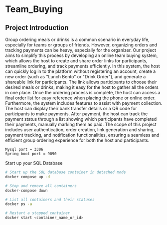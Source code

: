 # Team_Buying
## Project Introduction
Group ordering meals or drinks is a common scenario in everyday life, especially for teams or groups of friends. However, organizing orders and tracking payments can be heavy, especially for the organizer. Our project aims to simplify this process by developing an online team buying system, which allows the host to create and share order links for participants, streamline ordering, and track payments efficiently.
In this system, the host can quickly log in to the platform without registering an account, create a new order (such as "Lunch Bento" or "Drink Order"), and generate a shareable link for participants. The link allows participants to choose their desired meals or drinks, making it easy for the host to gather all the orders in one place. Once the ordering process is complete, the host can access a final order list for easy reference when placing the phone or online order.
Furthermore, the system includes features to assist with payment collection. The host can display their bank transfer details or a QR code for participants to make payments. After payment, the host can track the payment status through a list showing which participants have completed their payments, manually marking them as paid.
The scope of this project includes user authentication, order creation, link generation and sharing, payment tracking, and notification functionalities, ensuring a seamless and efficient group ordering experience for both the host and participants.


```
Mysql port = 3306
Spring boot port = 9090
```

Start up your SQL Database
```bash 
# Start up the SQL database container in detached mode
docker compose up -d

# Stop and remove all containers
docker-compose down

# List all containers and their statuses
docker ps -a

# Restart a stopped container
docker start <container_name_or_id>

```